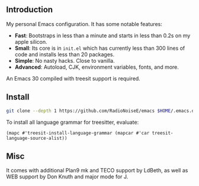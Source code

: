 ## Introduction

My personal Emacs configuration. It has some notable features:

- **Fast**: Bootstraps in less than a minute and starts in less than 0.2s on my apple silicon.
- **Small**: Its core is in `init.el` which has currently less than 300 lines of code and installs less than 20 packages.
- **Simple**: No nasty hacks. Close to vanilla.
- **Advanced**: Autoload, CJK, environment variables, fonts, and more.

An Emacs 30 compiled with treesit support is required.

## Install

```sh
git clone --depth 1 https://github.com/RadioNoiseE/emacs $HOME/.emacs.d
```

To install all language grammar for treesitter, evaluate:

```elisp
(mapc #'treesit-install-language-grammar (mapcar #'car treesit-language-source-alist))
```

## Misc

It comes with additional Plan9 mk and TECO support by LdBeth, as well as WEB support by Don Knuth and major mode for J.
